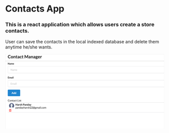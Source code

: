# Contacts App

### This is a react application which allows users create a store contacts.
User can save the contacts in the local indexed database and delete them anytime he/she wants.

![Screenshot](./SC.jpg)